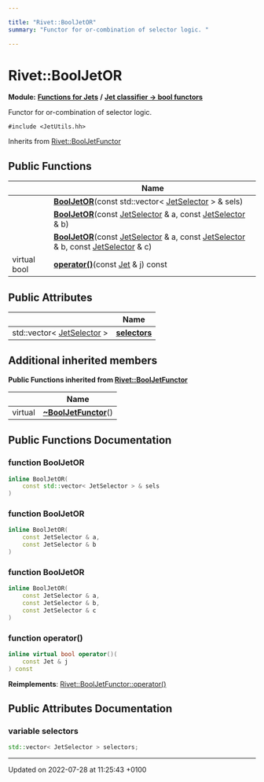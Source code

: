 ```yaml
---

title: "Rivet::BoolJetOR"
summary: "Functor for or-combination of selector logic. "

---
```


# Rivet::BoolJetOR

**Module:** **[Functions for Jets](http://example.org/modules/group__jetutils/)** **/** **[Jet classifier -> bool functors](http://example.org/modules/group__jetutils__j2bool/)**



Functor for or-combination of selector logic. 


`#include <JetUtils.hh>`

Inherits from [Rivet::BoolJetFunctor](http://example.org/classes/structrivet_1_1booljetfunctor/)

## Public Functions

|                | Name           |
| -------------- | -------------- |
| | **[BoolJetOR](http://example.org/classes/structrivet_1_1booljetor/#function-booljetor)**(const std::vector< <a href="http://example.org/modules/group__jetutils__j2bool/#using-jetselector">JetSelector</a> > & sels) |
| | **[BoolJetOR](http://example.org/classes/structrivet_1_1booljetor/#function-booljetor)**(const <a href="http://example.org/modules/group__jetutils__j2bool/#using-jetselector">JetSelector</a> & a, const <a href="http://example.org/modules/group__jetutils__j2bool/#using-jetselector">JetSelector</a> & b) |
| | **[BoolJetOR](http://example.org/classes/structrivet_1_1booljetor/#function-booljetor)**(const <a href="http://example.org/modules/group__jetutils__j2bool/#using-jetselector">JetSelector</a> & a, const <a href="http://example.org/modules/group__jetutils__j2bool/#using-jetselector">JetSelector</a> & b, const <a href="http://example.org/modules/group__jetutils__j2bool/#using-jetselector">JetSelector</a> & c) |
| virtual bool | **[operator()](http://example.org/classes/structrivet_1_1booljetor/#function-operator())**(const <a href="http://example.org/classes/classrivet_1_1jet/">Jet</a> & j) const |

## Public Attributes

|                | Name           |
| -------------- | -------------- |
| std::vector< <a href="http://example.org/modules/group__jetutils__j2bool/#using-jetselector">JetSelector</a> > | **[selectors](http://example.org/classes/structrivet_1_1booljetor/#variable-selectors)**  |

## Additional inherited members

**Public Functions inherited from [Rivet::BoolJetFunctor](http://example.org/classes/structrivet_1_1booljetfunctor/)**

|                | Name           |
| -------------- | -------------- |
| virtual | **[~BoolJetFunctor](http://example.org/classes/structrivet_1_1booljetfunctor/#function-~booljetfunctor)**() |


## Public Functions Documentation

### function BoolJetOR

```cpp
inline BoolJetOR(
    const std::vector< JetSelector > & sels
)
```


### function BoolJetOR

```cpp
inline BoolJetOR(
    const JetSelector & a,
    const JetSelector & b
)
```


### function BoolJetOR

```cpp
inline BoolJetOR(
    const JetSelector & a,
    const JetSelector & b,
    const JetSelector & c
)
```


### function operator()

```cpp
inline virtual bool operator()(
    const Jet & j
) const
```


**Reimplements**: [Rivet::BoolJetFunctor::operator()](http://example.org/classes/structrivet_1_1booljetfunctor/#function-operator())


## Public Attributes Documentation

### variable selectors

```cpp
std::vector< JetSelector > selectors;
```


-------------------------------

Updated on 2022-07-28 at 11:25:43 +0100